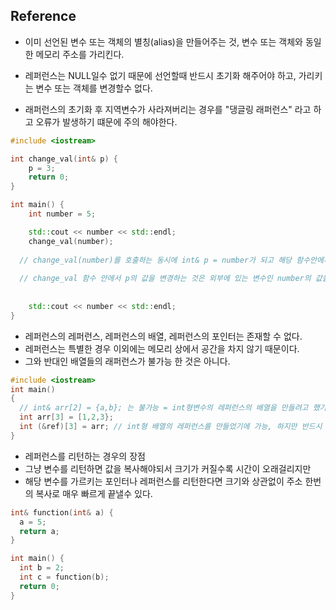 ## Reference

- 이미 선언된 변수 또는 객체의 별칭(alias)을 만들어주는 것, 변수 또는 객체와 동일한 메모리 주소를 가리킨다.

- 레퍼런스는 NULL일수 없기 때문에 선언할때 반드시 초기화 해주어야 하고, 가리키는 변수 또는 객체를 변경할수 없다.

- 래퍼런스의 초기화 후 지역변수가 사라져버리는 경우를 "댕글링 래퍼런스" 라고 하고 오류가 발생하기 떄문에 주의 해야한다.


``` cpp
#include <iostream>

int change_val(int& p) {
	p = 3;
	return 0;
}

int main() {
	int number = 5;

	std::cout << number << std::endl;
	change_val(number);
  
  // change_val(number)를 호출하는 동시에 int& p = number가 되고 해당 함수안에서 p는 number의 새로운 별명이 된다. 
  
  // change_val 함수 안에서 p의 값을 변경하는 것은 외부에 있는 변수인 number의 값을 변경하는 것과 같은 작업이된다.
  
  
	std::cout << number << std::endl;
}
```
- 레퍼런스의 레퍼런스, 레퍼런스의 배열, 레퍼런스의 포인터는 존재할 수 없다.
- 레퍼런스는 특별한 경우 이외에는 메모리 상에서 공간을 차지 않기 때문이다.
- 그와 반대인 배열들의 래퍼런스가 불가능 한 것은 아니다.

``` cpp
#include <iostream>
int main()
{
  // int& arr[2] = {a,b}; 는 불가능 = int형변수의 레퍼런스의 배열을 만들려고 했기때문
  int arr[3] = [1,2,3};
  int (&ref)[3] = arr; // int형 배열의 레퍼런스를 만들었기에 가능, 하지만 반드시 배열의 크기를 명시하고 크기가 맞아야된다.
}
```

- 레퍼런스를 리턴하는 경우의 장점
- 그냥 변수를 리턴하면 값을 복사해야되서 크기가 커질수록 시간이 오래걸리지만
- 해당 변수를 가르키는 포인터나 레퍼런스를 리턴한다면 크기와 상관없이 주소 한번의 복사로 매우 빠르게 끝낼수 있다. 

``` cpp
int& function(int& a) {
  a = 5;
  return a;
}

int main() {
  int b = 2;
  int c = function(b);
  return 0;
}
```
